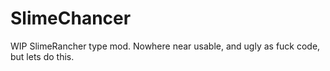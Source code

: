 # SlimeChancer
WIP SlimeRancher type mod. Nowhere near usable, and ugly as fuck code, but lets do this.

